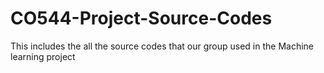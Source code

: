 # CO544-Project-Source-Codes
This includes the all the source codes that our group used in the Machine learning project
